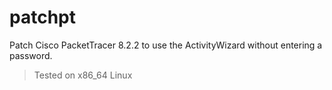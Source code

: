 # patchpt

Patch Cisco PacketTracer 8.2.2 to use the ActivityWizard without entering a password.
> Tested on x86_64 Linux
